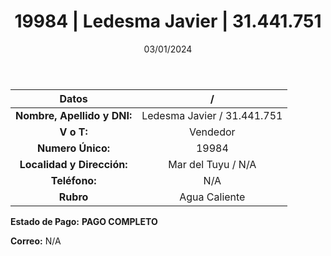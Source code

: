 ﻿---
title: 19984 | Ledesma Javier | 31.441.751
date: 03/01/2024
draft: false
tags: ['mar del tuyu', 'vendedor', 'agua caliente']
---

|          **Datos**          |  /  |
|:---------------------------:|:---:|
| **Nombre, Apellido y DNI:** | Ledesma Javier / 31.441.751 |
|          **V o T:**         | Vendedor |
|      **Numero Único:**      | 19984 |
|  **Localidad y Dirección:** | Mar del Tuyu / N/A |
|        **Teléfono:**        | N/A |
|          **Rubro**          | Agua Caliente |

**Estado de Pago:** **PAGO COMPLETO**

**Correo:** N/A
